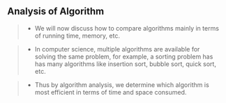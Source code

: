 ## Analysis of Algorithm

> - We will now discuss how to compare algorithms mainly in terms <br />
    of running time, memory, etc.

> - In computer science, multiple algorithms are available for <br />
    solving the same problem, for example, a sorting problem has <br />
    has many algorithms like insertion sort, bubble sort, quick sort, etc.

> - Thus by algorithm analysis, we determine which algorithm is <br />
    most efficient in terms of time and space consumed.
